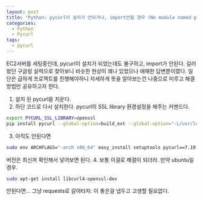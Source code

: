 ```yaml
---
layout: post
title: "Python: pycurl이 설치가 안되거나, import안될 경우 (No module named pycurl)" 
categories:
  - Python
  - Pycurl
tags: 
  - pycurl
---
```


EC2서버를 세팅중인데, pycurl이 설치가 되었는데도 불구하고, import가 안된다. 길러왔던 구글링 실력으로 찾아보니 비슷한 현상이 꽤나 있었으나 애매한 답변뿐이였다. 일단은 급하게 프로젝트를 진행해야하니 자세하게 뜻을 알아보는건 나중으로 미루고 해결방법만 공유하고자 한다.

1. 설치 된 pycurl을 지운다.
2. 하단 코드로 다시 설치한다. pycurl의 SSL library 환경설정을 해주는 커맨드다.
```bash
export PYCURL_SSL_LIBRARY=openssl
pip install pycurl --global-option=build_ext --global-option="-L/usr/local/opt/openssl/lib" --global-option="-I/usr/local/opt/openssl/include"
```
3. 아직도 안된다면
```bash
sudo env ARCHFLAGS="-arch x86_64" easy_install setuptools pycurl==7.19.0
```
버전은 최신꺼 확인해서 넣어보면 된다.
4. 보통 이걸로 해결이 되더라. 만약 ubuntu일 경우.
```bash
sudo apt-get install libcurl4-openssl-dev
```

안된다면... 그냥 requests로 갈아타자. 이 좋은걸 냅두고 고생할 필요없다.
